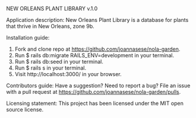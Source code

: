 NEW ORLEANS PLANT LIBRARY v.1.0

Application description:
New Orleans Plant Library is a database for plants that thrive in New Orleans, zone 9b.

Installation guide:
1. Fork and clone repo at https://github.com/joannasese/nola-garden.
2. Run $ rails db:migrate RAILS_ENV=development in your terminal.
3. Run $ rails db:seed in your terminal.
4. Run $ rails s in your terminal.
5. Visit http://localhost:3000/ in your browser.

Contributors guide:
Have a suggestion? Need to report a bug? File an issue with a pull request at https://github.com/joannasese/nola-garden/pulls.

Licensing statement:
This project has been licensed under the MIT open source license.
